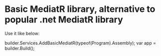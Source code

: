 # Basic MediatR library, alternative to popular .net MediatR library

Use it like below:

builder.Services.AddBasicMediatR(typeof(Program).Assembly);
var app = builder.Build();
